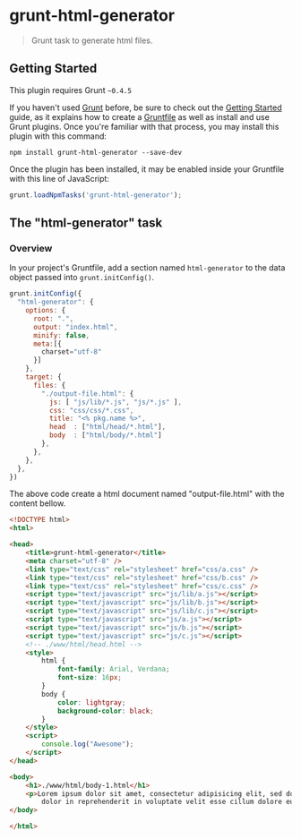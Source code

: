 # grunt-html-generator

> Grunt task to generate html files.

## Getting Started
This plugin requires Grunt `~0.4.5`

If you haven't used [Grunt](http://gruntjs.com/) before, be sure to check out the [Getting Started](http://gruntjs.com/getting-started) guide, as it explains how to create a [Gruntfile](http://gruntjs.com/sample-gruntfile) as well as install and use Grunt plugins. Once you're familiar with that process, you may install this plugin with this command:

```shell
npm install grunt-html-generator --save-dev
```

Once the plugin has been installed, it may be enabled inside your Gruntfile with this line of JavaScript:

```js
grunt.loadNpmTasks('grunt-html-generator');
```

## The "html-generator" task

### Overview
In your project's Gruntfile, add a section named `html-generator` to the data object passed into `grunt.initConfig()`.

```js
grunt.initConfig({
  "html-generator": {
    options: {
      root: ".",
      output: "index.html",
      minify: false,
      meta:[{
        charset="utf-8"
      }]
    },
    target: {
      files: {
        "./output-file.html": {
          js: [ "js/lib/*.js", "js/*.js" ],
          css: "css/css/*.css",
          title: "<% pkg.name %>",
          head  : ["html/head/*.html"],
          body  : ["html/body/*.html"]
        },
      },
    },
  },
})
```

The above code create a html document named "output-file.html" with the content bellow.

```html
<!DOCTYPE html>
<html>

<head>
    <title>grunt-html-generator</title>
    <meta charset="utf-8" />
    <link type="text/css" rel="stylesheet" href="css/a.css" />
    <link type="text/css" rel="stylesheet" href="css/b.css" />
    <link type="text/css" rel="stylesheet" href="css/c.css" />
    <script type="text/javascript" src="js/lib/a.js"></script>
    <script type="text/javascript" src="js/lib/b.js"></script>
    <script type="text/javascript" src="js/lib/c.js"></script>
    <script type="text/javascript" src="js/a.js"></script>
    <script type="text/javascript" src="js/b.js"></script>
    <script type="text/javascript" src="js/c.js"></script>
    <!-- ./www/html/head.html -->
    <style>
        html {
            font-family: Arial, Verdana;
            font-size: 16px;
        }
        body {
            color: lightgray;
            background-color: black;
        }
    </style>
    <script>
        console.log("Awesome");
    </script>
</head>

<body>
    <h1>./www/html/body-1.html</h1>
    <p>Lorem ipsum dolor sit amet, consectetur adipisicing elit, sed do eiusmod tempor incididunt ut labore et dolore magna aliqua. Ut enim ad minim veniam, quis nostrud exercitation ullamco laboris nisi ut aliquip ex ea commodo consequat. Duis aute irure
        dolor in reprehenderit in voluptate velit esse cillum dolore eu fugiat nulla pariatur. Excepteur sint occaecat cupidatat non proident, sunt in culpa qui officia deserunt mollit anim id est laborum.</p>
</body>

</html>
```